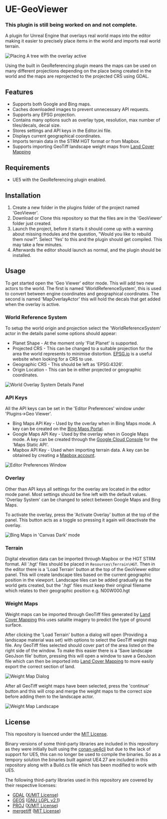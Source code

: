 # UE-GeoViewer
### This plugin is still being worked on and not complete.
A plugin for Unreal Engine that overlays real world maps into the editor making it easier to precisely place items in the world and imports real world terrain. 

![Placing A tree with the overlay active](docs/UE5Overlay.png)

Using the built in GeoReferencing plugin means the maps can be used on many different projections depending on the place being created in the world and the maps are reprojected to the projected CRS using GDAL.

## Features
- Supports both Google and Bing maps.
- Caches downloaded images to prevent unnecessary API requests.
- Supports any EPSG projection.
- Contains many options such as overlay type, resolution, max number of tiles/decals, decal size.
- Stores settings and API keys in the Editor.ini file.
- Displays current geographical coordinates.
- Imports terrain data in the STRM HGT format or from Mapbox.
- Supports importing GeoTiff landscape weight maps from [Land Cover Mapping](https://github.com/microsoft/landcover)

## Requirements
- UE5 with the GeoReferencing plugin enabled.

## Installation
1. Create a new folder in the plugins folder of the project named 'GeoViewer'.
2. Download or Clone this repository so that the files are in the 'GeoViewer' folder just created.
3. Launch the project, before it starts it should come up with a warning about missing modules and the question, "Would you like to rebuild them now?". Select 'Yes' to this and the plugin should get compiled. This may take a few minutes.
4. Afterwards the editor should launch as normal, and the plugin should be installed.

## Usage
To get started open the 'Geo Viewer' editor mode. This will add two new actors to the world. The first is named 'WorldReferenceSystem', this is used to convert between engine coordinates and geographical coordinates. The second is named 'MapOverlayActor' this will hold the decals that get added when the overlay is active.

### World Reference System
To setup the world origin and projection select the 'WorldReferenceSystem' actor in the details panel some options should appear:
- Planet Shape - At the moment only 'Flat Planet' is supported.
- Projected CRS - This can be changed to a suitable projection for the area the world represents to minimise distortion. [EPSG.io](https://epsg.io/) is a useful website when looking for a CRS to use.
- Geographic CRS - This should be left as 'EPSG:4326'.
- Origin Location - This can be in either projected or geographic coordinates.

![World Overlay System Details Panel](docs/WorldReferenceSystem.png)

### API Keys
All the API keys can be set in the 'Editor Preferences' window under 'Plugins->Geo Viewer'.
- Bing Maps API Key - Used by the overlay when in Bing Maps mode. A key can be created on the [Bing Maps Portal](https://www.bingmapsportal.com/).
- Google Maps API Key - Used by the overlay when in Google Maps mode. A key can be created through the [Google Cloud Console](https://console.cloud.google.com/) for the 'Maps Static API'.
- Mapbox API Key - Used when importing terrain data. A key can be obtained by creating a [Mapbox account](https://www.mapbox.com/).

![Editor Preferences Window](docs/EditorPreferencesWindow.png)

### Overlay
Other than API keys all settings for the overlay are located in the editor mode panel. Most settings should be fine left with the default values.
'Overlay System' can be changed to select between Google Maps and Bing Maps.

To activate the overlay, press the 'Activate Overlay' button at the top of the panel. This button acts as a toggle so pressing it again will deactivate the overlay.

![Bing Maps in 'Canvas Dark' mode](docs/BingCanvasDarkMode.png)

### Terrain
Digital elevation data can be imported through Mapbox or the HGT STRM format. All '.hgt' files should be placed in `Resources\Terrain\HGT`. Then in the editor there is a 'Load Terrain' button at the top of the GeoViewer editor panel. This will create landscape tiles based on the current geographic position in the viewport. Landscape tiles can be added gradually as the world gets created, but the '.hgt' files must keep their original filename which relates to their geographic position e.g. N00W000.hgt

### Weight Maps
Weight maps can be imported through GeoTiff files generated by [Land Cover Mapping](https://github.com/microsoft/landcover) this uses satalite imagery to predict the type of ground surface.

After clicking the 'Load Terrain' button a dialog will open (Providing a landscape material was set) with options to select the GeoTiff weight map file. Any GeoTiff files selected should cover part of the area listed on the right side of the window. To make this easier there is a 'Save landscape GeoJson file' button, pressing this will open a window to save a GeoJson file which can then be imported into [Land Cover Mapping](https://github.com/microsoft/landcover) to more easily export the correct section of land.

![Weight Map Dialog](docs/WeightMapDlg.png)

After all GeoTiff weight maps have been selected, press the 'continue' button and this will crop and merge the weight maps to the correct size before adding them to the landscape actor.

![Weight Map Landscape](docs/WeightMaps.png)

## License
This repository is lisenced under the [MIT License](LICENSE.txt).

Binary versions of some third-party libraries are included in this repository as they were initially built using the [conan-ue4cli](https://github.com/adamrehn/conan-ue4cli) but due to the lack of support for UE5, this can no longer be used to compile the binaries. So as a tempory solution the binaries built against UE4.27 are included in this repository along with a Build.cs file which has been modified to work with UE5.

The following third-party libraries used in this repository are covered by their respective licenses:
- [GDAL](https://gdal.org/) ([X/MIT License](https://github.com/OSGeo/gdal/blob/master/LICENSE.TXT))
- [GEOS](https://libgeos.org/) ([GNU LGPL v2.1](https://github.com/libgeos/geos/blob/master/COPYING))
- [PROJ](https://proj.org/) ([X/MIT License](https://github.com/OSGeo/PROJ/blob/master/COPYING))
- [mergetiff](https://github.com/adamrehn/mergetiff-cxx) ([MIT License](https://github.com/adamrehn/mergetiff-cxx/blob/master/LICENSE))

